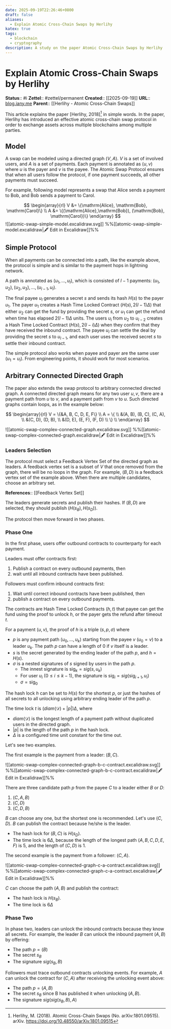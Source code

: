 ```yaml
---
date: 2025-09-19T22:26:46+0800
draft: false
aliases:
  - Explain Atomic Cross-Chain Swaps by Herlihy
katex: true
tags:
  - blockchain
  - cryptography
description: A study on the paper Atomic Cross-Chain Swaps by Herlihy
---
```

# Explain Atomic Cross-Chain Swaps by Herlihy

**Status**:: #i
**Zettel**:: #zettel/permanent
**Created**:: [[2025-09-19]]
**URL**:: [blog.iany.me](https://blog.iany.me/2025/09/explain-atomic-cross-chain-swaps-by-herlihy/)
**Parent**:: [[Herlihy - Atomic Cross-Chain Swaps]]

This article explains the paper \[Herlihy, 2018][^1] in simple words. In the paper, Herlihy has introduced an effective atomic cross-chain swap protocol in order to exchange assets across multiple blockchains among multiple parties.

[^1]: Herlihy, M. (2018). Atomic Cross-Chain Swaps (No. arXiv:1801.09515). arXiv. https://doi.org/10.48550/arXiv.1801.09515

## Model

A swap can be modeled using a directed graph $(V, A)$. $V$ is a set of involved users, and $A$ is a set of payments. Each payment is annotated as $(u, v)$ where $u$ is the payer and $v$ is the payee. The Atomic Swap Protocol ensures that when all users follow the protocol, if one payment succeeds, all other payments must succeed.

For example, following model represents a swap that Alice sends a payment to Bob, and Bob sends a payment to Carol.

$$
\begin{array}{rl}
V &= \{\mathrm{Alice}, \mathrm{Bob}, \mathrm{Carol}\} \\
A &= \{(\mathrm{Alice},\mathrm{Bob}), (\mathrm{Bob}, \mathrm{Carol})\}
\end{array}
$$
![[atomic-swap-simple-model.excalidraw.svg]]
%%[[atomic-swap-simple-model.excalidraw|🖋 Edit in Excalidraw]]%%
## Simple Protocol

When all payments can be connected into a path, like the example above, the protocol is simple and is similar to the payment hops in lightning network.

A path is annotated as $(u_1, \ldots, u_l)$, which is consisted of $l-1$ payments: $(u_1, u_2),(u_2, u_3),\ldots,(u_{l-1}, u_l)$.

The final payee $u_l$ generates a secret $s$ and sends its hash $H(s)$ to the payer $u_1$. The payer $u_1$ creates a Hash Time Locked Contract $(H(s), 2(l-1)\Delta)$ that either $u_2$ can get the fund by providing the secret $s$, or $u_1$ can get the refund when time has elapsed $2(l-1)\Delta$ units. The users $u_i$ from $u_2$ to $u_{l-2}$ creates a Hash Time Locked Contract $(H(s), 2(l-i)\Delta)$ when they confirm that they have received the inbound contract. The payee $u_l$ can settle the deal by providing the secret $s$ to $u_{l-1}$, and each user uses the received secret $s$ to settle their inbound contract.

The simple protocol also works when payee and payer are the same user ($u_1 = u_l$). From engineering points, it should work for most scenarios.

## Arbitrary Connected Directed Graph

The paper also extends the swap protocol to arbitrary connected directed graph. A connected directed graph means for any two user $u, v$, there are a payment path from $u$ to $v$, and a payment path from $v$ to $u$. Such directed graphs contain loops, as in the example below:

$$
\begin{array}{rl}
V = \{&A, B, C, D, E, F\} \\
A = \{ \\
      &(A, B), (B, C), (C, A), \\
      &(C, D), (D, B), \\
      &(D, E), (E, F), (F, D) \\
    \} \\
\end{array}
$$

![[atomic-swap-complex-connected-graph.excalidraw.svg]]
%%[[atomic-swap-complex-connected-graph.excalidraw|🖋 Edit in Excalidraw]]%%

### Leaders Selection

The protocol must select a Feedback Vertex Set of the directed graph as leaders. A feedback vertex set is a subset of $V$ that once removed from the graph, there will be no loops in the graph. For example, $(B, D)$ is a feedback vertex set of the example above. When there are multiple candidates, choose an arbitrary set.

**References**:: [[Feedback Vertex Set]]

The leaders generate secrets and publish their hashes. If $(B, D)$ are selected, they should publish $(H(s_B), H(s_D))$.

The protocol then move forward in two phases.

### Phase One

In the first phase, users offer outbound contracts to counterparty for each payment.

Leaders must offer contracts first:

1. Publish a contract on every outbound payments, then
2. wait until all inbound contracts have been published.

Followers must confirm inbound contracts first:

1. Wait until correct inbound contracts have been published, then
2. publish a contract on every outbound payments.

The contracts are Hash Time Locked Contracts $(h, t)$ that payee can get the fund using the proof to unlock $h$, or the payer gets the refund after timeout $t$.

For a payment $(u, v)$, the proof of $h$ is a triple $(s, p, \sigma)$ where

- $p$ is any payment path $(u_0, \ldots, u_k)$ starting from the payee $v$ ($u_0 = v$) to a leader $u_k$. The path $p$ can have a length of 0 if $v$ itself is a leader.
- $s$ is the secret generated by the ending leader of the path $p$, and $h = H(s)$.
- $\sigma$ is a nested signatures of $s$ signed by users in the path $p$. 
    - The innest signature is $\mathrm{sig}_k = \mathit{sig}(s, u_k)$
    - For user $u_i$ ($0 \leq i \leq k - 1$), the signature is $\mathrm{sig}_i = \mathit{sig}(\mathrm{sig}_{i+1}, u_i)$
    - $\sigma = \mathrm{sig}_0$

The hash lock $h$ can be set to $H(s)$ for the shortest $p$, or just the hashes of all secrets to all unlocking using arbitrary ending leader of the path $p$.

The time lock $t$ is $(\mathit{diam}(\mathcal{D}) + |p|)\Delta$, where

- $\mathit{diam}(\mathcal{D})$ is the longest length of a payment path without duplicated users in the directed graph.
- $|p|$ is the length of the path $p$ in the hash lock.
- $\Delta$ is a configured time unit constant for the time out.

Let's see two examples.

The first example is the payment from a leader: $(B, C)$.

![[atomic-swap-complex-connected-graph-b-c-contract.excalidraw.svg]]
%%[[atomic-swap-complex-connected-graph-b-c-contract.excalidraw|🖋 Edit in Excalidraw]]%%

There are three candidate path $p$ from the payee $C$ to a leader either $B$ or $D$:

1. $(C, A, B)$
2. $(C, D)$
3. $(C, D, B)$

$B$ can choose any one, but the shortest one is recommended. Let's use $(C, D)$. $B$ can publish the contract because he/she is the leader.

- The hash lock for $(B, C)$ is $H(s_D)$.
- The time lock is $6\Delta$, because the length of the longest path $(A, B, C, D, E, F)$ is 5, and the length of $(C, D)$ is 1.


The second example is the payment from a follower: $(C, A)$.

![[atomic-swap-complex-connected-graph-c-a-contract.excalidraw.svg]]
%%[[atomic-swap-complex-connected-graph-c-a-contract.excalidraw|🖋 Edit in Excalidraw]]%%

$C$ can choose the path $(A, B)$ and publish the contract:

- The hash lock is $H(s_B)$.
- The time lock is $6\Delta$

### Phase Two

In phase two, leaders can unlock the inbound contracts because they know all secrets. For example, the leader $B$ can unlock the inbound payment $(A, B)$ by offering:

- The path $p = (B)$
- The secret $s_B$
- The signature $sig(s_B, B)$

Followers must trace outbound contracts unlocking events. For example, $A$ can unlock the contract for $(C, A)$ after receiving the unlocking event above:

- The path $p = (A, B)$
- The secret $s_B$ since B has published it when unlocking $(A, B)$.
- The signature $sig(sig(s_B, B), A)$
